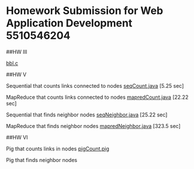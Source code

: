 # Homework Submission for Web Application Development 5510546204

##HW III

[bbl.c](/bbl.c)

##HW V

Sequential that counts links connected to nodes [seqCount.java](/seqCount.java) [5.25 sec]

MapReduce that counts links connected to nodes [mapredCount.java](/mapredCount.java) [22.22 sec]

Sequential that finds neighbor nodes [seqNeighbor.java](/seqNeighbor.java) [25.22 sec]

MapReduce that finds neighbor nodes [mapredNeighbor.java](/mapredNeighbor.java) [323.5 sec]

##HW VI

Pig that counts links in nodes [pigCount.pig](/pigCount.pig)

Pig that finds neighbor nodes
